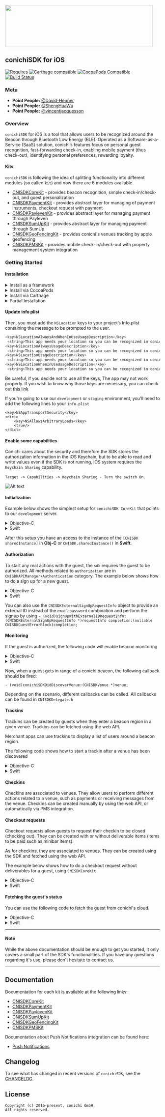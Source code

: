 <img src="https://www.conichi.com/wp-content/uploads/2018/01/conichi-logo-150px.png" height="137" width="480" />

## conichiSDK for iOS

[![Requires](https://img.shields.io/badge/Requires-iOS%208+-blue.svg?style=flat)]()
[![Carthage compatible](https://img.shields.io/badge/Carthage-compatible-4BC51D.svg?style=flat)](https://github.com/Carthage/Carthage)
[![CocoaPods Compatible](https://img.shields.io/cocoapods/v/CNISDKCoreKit.svg)](https://img.shields.io/cocoapods/v/CNISDKCoreKit.svg)
[![Build Status](https://travis-ci.org/conichiGMBH/conichi-ios-sdk.svg?branch=master)](https://travis-ci.org/conichiGMBH/conichi-ios-sdk)


### Meta
* __Point People:__ [@David-Henner](https://github.com/David-Henner)
* __Point People:__ [@ShengHuaWu](https://github.com/ShengHuaWu)
* __Point People:__ [@vincentjacquesson](https://github.com/vincentjacquesson)

### Overview
`conichiSDK` for iOS is a tool that allows users to be recognized around the Beacon through Bluetooth Low Energy (BLE). Operated as a Software-as-a-Service (SaaS) solution, conichi’s features focus on personal guest recognition, fast-forwarding check-in, enabling mobile payment (thus check-out), identifying personal preferences, rewarding loyalty.

#### Kits

`conichiSDK` is following the idea of splitting functionality into different modules (so called `kit`) and now there are 6 modules available.

* [CNISDKCoreKit](https://github.com/conichiGMBH/conichi-ios-sdk/blob/master/Docs/CNISDKCoreKit.md) - provides beacon recognition, simple check-in/check-out, and guest personalization
* [CNISDKPaymentKit](https://github.com/conichiGMBH/conichi-ios-sdk/blob/master/Docs/CNISDKPaymentKit.md) - provides abstract layer for managing of payment instruments, checkout request with payment
* [CNISDKPaylevenKit](https://github.com/conichiGMBH/conichi-ios-sdk/blob/master/Docs/CNISDKPaylevenKit.md) - provides abstract layer for managing payment through Payleven
* [CNISDKSumUpKit](https://github.com/conichiGMBH/conichi-ios-sdk/blob/master/Docs/CNISDKSumUpKit.md) - provides abstract layer for managing payment through SumUp
* [CNISDKGeoFencingKit](https://github.com/conichiGMBH/conichi-ios-sdk/blob/master/Docs/CNISDKGeoFencingKit.md) - provides conichi's venues tracking by apple geofencing
* [CNISDKPMSKit](https://github.com/conichiGMBH/conichi-ios-sdk/blob/master/Docs/CNISDKPMSKit.md) - provides mobile check-in/check-out with property management system integration  

### Getting Started

#### Installation

<details>
<summary>Install as a framework</summary>

To use `Conichi SDK`, head on over to the [releases](https://github.com/conichiGMBH/conichi-ios-sdk/releases) page, and download the `CNISDK.framework.zip`. Extract the zip file and drag and drop all frameworks to the `Project target -> general -> Embedded Binaries`.

![Alt text](https://monosnap.com/file/hTEOYYDWNsL2KHqeVP9psO7aGU4ZRc.png)
</details>
<details>
<summary>Install via CocoaPods</summary>

The preferred way to integrate `CNISDKCoreKit` is via `CocoaPods`. Add the following lines to your `Podfile`:

```ruby
use_frameworks!

pod 'CNISDKCoreKit'
```

Run `pod install`, and you should now have the latest `CNISDKCoreKit` release.
</details>
<details>
<summary>Install via Carthage</summary>

To integrate `CNISDKCoreKit` via Carthage add the following line to your `Cartfile`:
```
github "conichiGMBH/conichi-ios-sdk"
```
Run `carthage update`, and you should now have the latest version of `CNISDKCoreKit` in your Carthage folder.
</details>
<details>
<summary>Partial Installation</summary>

Following the links below you can find the instructions in the __Getting Started__ section on how to install a specific `kit`:
* [CNISDKCoreKit](https://github.com/conichiGMBH/conichi-ios-sdk/blob/master/Docs/CNISDKCoreKit.md)
* [CNISDKGeoFencingKit](https://github.com/conichiGMBH/conichi-ios-sdk/blob/master/Docs/CNISDKGeoFencingKit.md)
* [CNISDKPaymentKit](https://github.com/conichiGMBH/conichi-ios-sdk/blob/master/Docs/CNISDKPaymentKit.md)
* [CNISDKPaylevenKit](https://github.com/conichiGMBH/conichi-ios-sdk/blob/master/Docs/CNISDKPaylevenKit.md)
* [CNISDKSumUpKit](https://github.com/conichiGMBH/conichi-ios-sdk/blob/master/Docs/CNISDKSumUpKit.md)
* [CNISDKPMSKit](https://github.com/conichiGMBH/conichi-ios-sdk/blob/master/Docs/CNISDKPMSKit.md)
</details>

#### Update info plist
Then, you must add the `NSLocation` keys to your project’s Info.plist containing the message to be prompted to the user.

```objective-c
<key>NSLocationAlwaysAndWhenInUseUsageDescription</key>
 <string>This app needs your location so you can be recognized in conichi Hotels</string>
<key>NSLocationAlwaysUsageDescription</key>
 <string>This app needs your location so you can be recognized in conichi Hotels</string>
<key>NSLocationUsageDescription</key>
 <string>This app needs your location so you can be recognized in conichi Hotels</string>
<key>NSLocationWhenInUseUsageDescription</key>
 <string>This app needs your location so you can be recognized in conichi Hotels</string>
```

Be careful, if you decide not to use all the keys, The app may not work properly.
If you wish to know why those keys are necessary, you can check out [this link](Docs/LocationPermission.md)

If you're going to use our `development` or `staging` environment, you'll need to add the following lines to your `info.plist`

```
<key>NSAppTransportSecurity</key>
<dict>
	<key>NSAllowsArbitraryLoads</key>
	<true/>
</dict>
```

#### Enable some capabilities

Conichi cares about the security and therefore the SDK stores the authorization information in the iOS Keychain, but to be able to read and write values even if the SDK is not running, iOS system requires the `Keychain Sharing` capability.

`Target -> Capabilities -> Keychain Sharing - Turn the switch On`.

![Alt text](https://monosnap.com/file/Fgjm7ziUSjarcbDIRgJshGvXUiElh3.png)

#### Initialization

Example below shows the simplest setup for `conichiSDK CoreKit` that points to our `development` server.

<details>
<summary>Objective-C</summary>

```objective-c
  //Create a configuration for the sdk instance
  CNISDKConfiguration *configuration = [CNISDKConfiguration configurationWithBlock:^(id<CNISDKMutableConfiguration> \_Nonnull mutableConfiguration) {
    mutableConfiguration.logLevel = CNISDKLogLevelInfo;
    mutableConfiguration.apiKey = @"your-api-key";
    mutableConfiguration.apiSecret = @"your-api-secret";
    mutableConfiguration.kits = @[ ];
    mutableConfiguration.environment = CNISDKEnvironmentDevelopment;
  }];

  //Setups the sdk delegate - it can be any object that conforms to CNISDKDelegate protocol
  id<CNISDKDelegate> delegate = [self yourMethodToSetupSDKDelegate];

  //Start the sdk with the given configuration
  [CNISDK startWithConfiguration:configuration delegate:delegate];
```
</details>

<details>
<summary>Swift</summary>

```swift
  //Create configuration for the sdk instance
  let config: CNISDKConfiguration = CNISDKConfiguration() {
    (mutableConfig: CNISDKMutableConfiguration) in
    mutableConfig.logLevel = CNISDKLogLevel.info
    mutableConfig.apiKey = "your-api-key"
    mutableConfig.apiSecret = "your-api-secret"
    mutableConfig.kits = []
    mutableConfig.environment = CNISDKEnvironment.development
  }

  //Setups the sdk delegate - make sure that you conform to the CNISDKDelegate protocol
  let delegate: CNISDKDelegate = self

  //Start the sdk with given configuration
  CNISDK.start(with: config, delegate: delegate)
```

</details>  

After this setup you have an access to the instance of the `[CNISDK sharedInstance]` in **Obj-C** or  `CNISDK.sharedInstance()` in **Swift**.

#### Authorization

To start any real actions with the guest, the `sdk` requires the guest to be authorized. All methods related to `authorization` are in `CNISDKAPIManager+Authentication` category. The example below shows how to do a sign up for a new guest.

<details>
<summary>Objective-C</summary>

```objective-c
//Create a sign up request
CNISDKSignUpRequestInfo *info = [[CNISDKSignUpRequestInfo alloc] init];
info.firstName = @"Jenessa";
info.lastName = @"Gretta";
info.email = @"jenessa.gretta@gmail.com";
info.password = @"strongestpasswordever=)";

//Perform sign up
[CNISDKAPIManager manager] signUpWithRequest:info completion:^(CNISDKGuest *guest, NSError *error){
  	if (error) {
    	//handle error during the sign up
    }
    else {
     	//handle authorized guest
	}
}];
```
</details>

<details>
<summary>Swift</summary>

```swift
// Create a signup request
let info = CNISDKSignUpRequestInfo()
info.firstName = "Jenessa"
info.lastName = "Gretta"
info.email = "jenessa.gretta@gmail.com"
info.password = "strongestpasswordever=)"

// Instantiate APImanager
let apiManager = CNISDKAPIManager()

// Perform signup
apiManager.signUp(withRequest: info) {
  	(guest, error) in
  	if let error = error {
    	//handle error during the sign up
    	return
  	}
  	//handle authorized guest
}
```
</details>

You can also use the `CNISDKExternalSignUpRequestInfo` object to provide an external ID instead of the `email` `password` combination and perform the signup by using `- (void)signUpWithExternalIDRequestInfo:(CNISDKExternalSignUpRequestInfo *)requestInfo completion:(nullable CNISDKGuestErrorBlock)completion;
`

#### Monitoring

If the guest is authorized, the following code will enable beacon monitoring

<details>
<summary>Objective-C</summary>

`[[CNISDK sharedInstance] startMonitoring];`
</details>

<details>
<summary>Swift</summary>

`CNISDK.sharedInstance().startMonitoring()`
</details>  

Now, when a guest gets in range of a conichi beacon, the following callback should be fired:

`- (void)conichiSDKDidDiscoverVenue:(CNISDKVenue *)venue;`

Depending on the scenario, different callbacks can be called. All callbacks can be found in `CNISDKDelegate.h`

#### Trackins

Trackins can be created by guests when they enter a beacon region in a given venue.
Trackins can be fetched using the web API.

Merchant apps can use trackins to display a list of users around a beacon region.

The following code shows how to start a trackin after a venue has been discovered
<details>
<summary>Objective-C</summary>

```objective-c
- (void)conichiSDKDidDiscoverVenue:(CNISDKVenue *)venue {
	// Get the region ID
    NSString *regionID = venue.regions.firstObject.conichiID;

	// Start tracking guest in region
    [[CNISDKAPIManager manager] startTrackingGuestInRegionWithID:regionID completion:^(id trackin, NSError *error) {
        if error {
            // Handle error
        } else {
            // Do something with trackin
        }
    }];
}
```
</details>

<details>
<summary>Swift</summary>

```swift
func conichiSDKDidDiscover(_ venue: CNISDKVenue) {
	// Get the region ID
  	guard let regionID = currentVenue?.regions?.first?.conichiID else {
    	return
  	}

	// Instantiate API Manager if needed
	let apiManager = CNISDKAPIManager()

	// Start tracking guest in region
  	apiManager.startTrackingGuestInRegion(withID: regionID) { (trackin, error) in
 	   	if let unwrappedError = error {
    	  	// Handle error
    	} else {
      		// Do something with trackin
    	}
  	}
}
```

</details>  

#### Checkins

Checkins are associated to venues. They allow users to perform different actions related to a venue, such as payments or receiving messages from the venue.
Checkins can be created manually by using the web API, or automatically via PMS integration.

#### Checkout requests

Checkout requests allow guests to request their checkin to be closed (checking out). They can be created with or without deliverable items (items to be paid such as minibar items).

As for checkins, they are associated to venues. They can be created using the SDK and fetched using the web API.

The example below shows how to do a checkout request without deliverables for a guest, using `CNISDKCoreKit`

<details>
<summary>Objective-C</summary>

```objective-c
// Get the guest's credit card
CNISDKCreditCard *creditCard = guest.creditCards.firstObject;

// Create checkout request
[[CNISDKAPIManager manager] createCheckoutRequestWithDeliverableCountableItems:nil selectedCreditCard:creditCard completion:^(id checkoutRequest, NSError *error) {
  	if (error) {
    	// Handle error
  	} else {
    	// Do something with checkoutRequest
  	}
}];
```
</details>

<details>
<summary>Swift</summary>

```Swift
// Get the guest's credit card
let creditCard = guest.creditCards.first

// Instantiate API Manager if needed
let apiManager = CNISDKAPIManager()

// Create checkout request
apiManager.createCheckoutRequest(with: nil, selectedCreditCard: creditCard.conichiID ) { (checkoutRequest, error) in
	if error {
    	// Handle error
  	} else {
    	// Do something with checkoutRequest
  	}
}
```

</details>

#### Fetching the guest's status

You can use the following code to fetch the guest from conichi's cloud.

<details>
<summary>Objective-C</summary>

```objective-c
// Fetch guest status
[[CNISDK sharedInstance] fetchGuestStatus];
```

```objective-c
// Implement delegate method of CNISDKDelegate
- (void)conichiSDKDidUpdateGuestStatus:(CNISDKGuest *)guest {
    // do something with guest
}
```

</details>

<details>
<summary>Swift</summary>

```Swift
// Fetch guest status
CNISDK.sharedInstance().fetchGuestStatus()
```

```Swift
// Implement delegate method of CNISDKDelegate
func conichiSDKDidUpdateGuestStatus(_ guest: CNISDKGuest) {
	// do something with guest
}
```
</details>

---
#### Note

While the above documentation should be enough to get you started, it only covers a small part of the SDK's functionalities. If you have any questions regarding it's use, please don't hesitate to contact us.

---

## Documentation

Documentation for each kit is available at the following links:
* [CNISDKCoreKit](https://conichigmbh.github.io/ios/docs/CNISDKCoreKit/apple_doc/index.html)
* [CNISDKPaymentKit](https://conichigmbh.github.io/ios/docs/CNISDKPaymentKit/apple_doc/html/index.html)
* [CNISDKPaylevenKit](https://conichigmbh.github.io/ios/docs/CNISDKPaylevenKit/apple_doc/html/index.html)
* [CNISDKSumUpKit](https://conichigmbh.github.io/ios/docs/CNISDKSumUpKit/apple_doc/html/index.html)
* [CNISDKGeoFencingKit](https://conichigmbh.github.io/ios/docs/CNISDKGeoFencingKit/apple_doc/index.html)
* [CNISDKPMSKit](https://conichigmbh.github.io/ios/docs/CNISDKPMSKit/apple_doc/index.html)  

Documentation about Push Notifications integration can be found here:
* [Push Notifications](https://github.com/conichiGMBH/conichi-ios-sdk/blob/master/Docs/PushNotifications.md)

## Changelog

To see what has changed in recent versions of `conichiSDK`, see the [CHANGELOG](https://github.com/conichiGMBH/conichi-ios-sdk/blob/master/CHANGELOG.yml).

## License

```
Copyright (c) 2016-present, сonichi GmbH.
All rights reserved.
```
